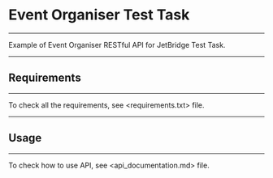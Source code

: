 # Event Organiser Test Task
---
Example of Event Organiser RESTful API for JetBridge Test Task.

---
## Requirements
---
To check all the requirements, see <requirements.txt> file.

---
## Usage
---
To check how to use API, see <api_documentation.md> file.
